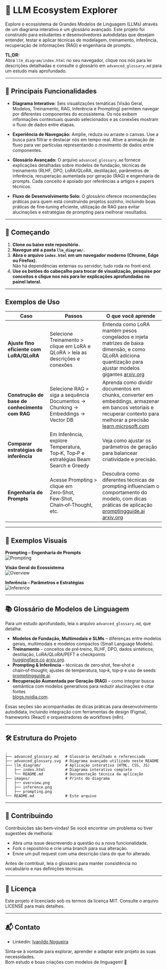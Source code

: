 # 🧠 LLM Ecosystem Explorer

Explore o ecossistema de Grandes Modelos de Linguagem (LLMs) através de um diagrama interativo e um glossário avançado. Este projeto foi construído para estudantes e desenvolvedores autodidatas que desejam entender, testar e aplicar técnicas de modelagem, treinamento, inferência, recuperação de informações (RAG) e engenharia de prompts.

**TL;DR:**  
Abra `llm_diagram/index.html` no seu navegador, clique nos nós para ler descrições detalhadas e consulte o glossário em `advanced_glossary.md` para um estudo mais aprofundado.

---

## 🌟 Principais Funcionalidades

- **Diagrama Interativo:** Seis visualizações temáticas (Visão Geral, Modelos, Treinamento, RAG, Inferência e Prompting) permitem navegar por diferentes componentes do ecossistema. Os nós exibem informações contextuais quando selecionados e as conexões mostram o fluxo de dados entre etapas.

- **Experiência de Navegação:** Amplie, reduza ou arraste o canvas. Use a busca para filtrar e destacar nós em tempo real. Ative a animação de fluxo para ver partículas representando o movimento de dados entre componentes.

- **Glossário Avançado:** O arquivo `advanced_glossary.md` fornece explicações detalhadas sobre modelos de fundação, técnicas de treinamento (RLHF, DPO, LoRA/QLoRA, destilação), parâmetros de inferência, recuperação aumentada por geração (RAG) e engenharia de prompts. Cada conceito é apoiado por referências a artigos e papers técnicos.

- **Fluxo de Desenvolvimento Solo:** O glossário oferece recomendações práticas para quem está construindo projetos sozinho, incluindo boas práticas de fine‑tuning eficiente, utilização de RAG para evitar alucinações e estratégias de prompting para melhorar resultados.

---

## 🚀 Começando

1. **Clone ou baixe este repositório.**
2. **Navegue até a pasta `llm_diagram/`.**
3. **Abra o arquivo `index.html` em um navegador moderno (Chrome, Edge ou Firefox).**  
   Não há dependências externas ou servidor; tudo roda no front‑end.
4. **Use os botões do cabeçalho para trocar de visualização, pesquise por conceitos e clique nos nós para ler explicações aprofundadas no painel lateral.**

---

## Exemplos de Uso

| Caso | Passos | O que você aprende |
|------|--------|-------------------|
| **Ajuste fino eficiente com LoRA/QLoRA** | Selecione Treinamento > clique em LoRA e QLoRA > leia as descrições e conexões | Entenda como LoRA mantém pesos congelados e injeta matrizes de baixa dimensão, e como QLoRA adiciona quantização para ajustar modelos gigantes [arxiv.org](https://arxiv.org/) |
| **Construção de base de conhecimento com RAG** | Selecione RAG > siga a sequência Documentos → Chunking → Embeddings → Vector DB | Aprenda como dividir documentos em chunks, converter em embeddings, armazenar em bancos vetoriais e recuperar contexto para melhorar a precisão [learn.microsoft.com](https://learn.microsoft.com/) |
| **Comparar estratégias de inferência** | Em Inferência, explore Temperatura, Top‑K, Top‑P e estratégias Beam Search e Greedy | Veja como ajustar os parâmetros de geração para balancear criatividade e precisão. |
| **Engenharia de Prompts** | Acesse Prompting > clique em Zero‑Shot, Few‑Shot, Chain‑of‑Thought, etc. | Descubra como diferentes técnicas de prompting influenciam o comportamento do modelo, com dicas práticas de aplicação [promptingguide.ai](https://promptingguide.ai/) [arxiv.org](https://arxiv.org/) |

---

## 📸 Exemplos Visuais

**Prompting – Engenharia de Prompts**  
![Prompting](images/prompting.png)

**Visão Geral do Ecossistema**  
![Overview](images/overview.png)

**Inferência – Parâmetros e Estratégias**  
![Inference](images/inference.png)

---

## 📚 Glossário de Modelos de Linguagem

Para um estudo aprofundado, leia o arquivo `advanced_glossary.md`, que detalha:

- **Modelos de Fundação, Multimodais e SLMs** – diferenças entre modelos gerais, multimodais e modelos compactos (Small Language Models).
- **Treinamento** – conceitos de pré‑treino, RLHF, DPO, dados sintéticos, destilação, LoRA/QLoRA/PEFT e checkpoints  
  [huggingface.co](https://huggingface.co/) [arxiv.org](https://arxiv.org/).
- **Prompting & Inferência** – técnicas de zero‑shot, few‑shot e chain‑of‑thought; ajustes de temperatura, top‑k, top‑p e uso de seeds  
  [promptingguide.ai](https://promptingguide.ai/).
- **Recuperação Aumentada por Geração (RAG)** – como integrar busca semântica com modelos generativos para reduzir alucinações e citar fontes  
  [blogs.nvidia.com](https://blogs.nvidia.com/).

Essas seções são acompanhadas de dicas práticas para desenvolvimento autodidata, incluindo integração com ferramentas de design (Figma), frameworks (React) e orquestradores de workflows (n8n).

---

## 🛠️ Estrutura do Projeto

```
.
├── advanced_glossary.md   # Glossário detalhado e referenciado
├── advanced_glossary.svg  # Diagrama avançado utilizado neste README
├── llm_diagram/           # Aplicação interativa (HTML, CSS, JS)
│   ├── index.html         # Diagrama interativo completo
│   └── README.md          # Documentação técnica da aplicação
├── images/                # Prints do diagrama
│   ├── overview.png
│   ├── inference.png
│   ├── prompting.png
└── README.md              # Este arquivo
```

---

## 🤝 Contribuindo

Contribuições são bem‑vindas! Se você encontrar um problema ou tiver sugestões de melhoria:

- Abra uma issue descrevendo a questão ou a nova funcionalidade.
- Fork o repositório e crie uma branch para sua alteração.
- Envie um pull request com uma descrição clara do que foi alterado.

Antes de contribuir, leia o glossário para manter consistência no vocabulário e nas definições técnicas.

---

## 📄 Licença

Este projeto é licenciado sob os termos da licença MIT. Consulte o arquivo LICENSE para mais detalhes.

---

## 📬 Contato

- Linkedin: [Ivanildo Nogueira](https://www.linkedin.com/in/ivanildo-nogueira-459550211/)

Sinta‑se à vontade para explorar, aprender e adaptar este projeto às suas necessidades.  
Bom estudo e boas criações com modelos de linguagem! 🙌
